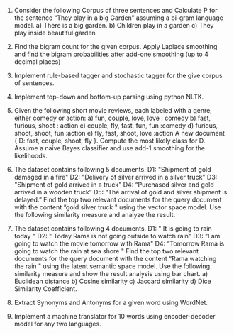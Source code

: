 1. Consider the following Corpus of three sentences and Calculate P for the sentence “They play in a big Garden” assuming a bi-gram language model.
	a) There is a big garden. 
	b) Children play in a garden 
    c) They play inside beautiful garden

2. Find the bigram count for the given corpus. Apply Laplace smoothing and find the bigram probabilities after add-one smoothing (up to 4 decimal places)

3. Implement rule-based tagger and stochastic tagger for the give corpus of sentences.

4. Implement top-down and bottom-up parsing using python NLTK.

5. Given the following short movie reviews, each labeled with a genre, either comedy or action:
   		a) fun, couple, love, love : comedy
   		b) fast, furious, shoot : action
   		c) couple, fly, fast, fun, fun :comedy
   		d) furious, shoot, shoot, fun :action
   		e) fly, fast, shoot, love :action
   A new document { D: fast, couple, shoot, fly }.
   Compute the most likely class for D. Assume a naive Bayes classifier and use add-1 smoothing for the likelihoods.

6. The dataset contains following 5 documents.
   		D1: "Shipment of gold damaged in a fire"
		D2: "Delivery of silver arrived in a silver truck"
		D3: "Shipment of gold arrived in a truck"
		D4: “Purchased silver and gold arrived in a wooden truck”
		D5: “The arrival of gold and silver shipment is delayed.”
	Find the top two relevant documents for the query document with the content “gold silver truck " using the vector space model. Use the following similarity 		measure and analyze the result.

7. The dataset contains following 4 documents.
   		D1: " It is going to rain today "
   		D2: " Today Rama is not going outside to watch rain"
   		D3: “I am going to watch the movie tomorrow with Rama"
   		D4: “Tomorrow Rama is going to watch the rain at sea shore "
   Find the top two relevant documents for the query document with the content “Rama watching the rain " using the latent semantic space model. Use the following 
   similarity measure and show the result analysis using bar chart.
	   a) Euclidean distance
	   b) Cosine similarity
	   c) Jaccard similarity
	   d) Dice Similarity Coefficient.

8. Extract Synonyms and Antonyms for a given word using WordNet.
   
9. Implement a machine translator for 10 words using encoder-decoder model for any two languages.
